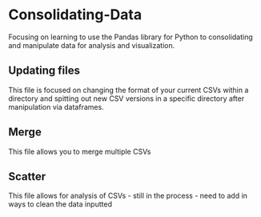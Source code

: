# Consolidating-Data
Focusing on learning to use the Pandas library for Python to consolidating and manipulate data for analysis and visualization. 

## Updating files 
This file is focused on changing the format of your current CSVs within a directory and spitting out new CSV versions in a specific directory after manipulation via dataframes. 

## Merge 
This file allows you to merge multiple CSVs 

## Scatter
This file allows for analysis of CSVs - still in the process - need to add in ways to clean the data inputted 

